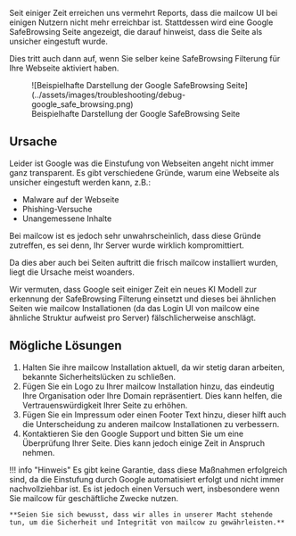 Seit einiger Zeit erreichen uns vermehrt Reports, dass die mailcow UI bei einigen Nutzern nicht mehr erreichbar ist. Stattdessen wird eine Google SafeBrowsing Seite angezeigt, die darauf hinweist, dass die Seite als unsicher eingestuft wurde.

Dies tritt auch dann auf, wenn Sie selber keine SafeBrowsing Filterung für Ihre Webseite aktiviert haben.
<figure markdown>
![Beispielhafte Darstellung der Google SafeBrowsing Seite](../assets/images/troubleshooting/debug-google_safe_browsing.png)
<figcaption>Beispielhafte Darstellung der Google SafeBrowsing Seite</figcaption>
</figure>

## Ursache
Leider ist Google was die Einstufung von Webseiten angeht nicht immer ganz transparent.
Es gibt verschiedene Gründe, warum eine Webseite als unsicher eingestuft werden kann, z.B.:

- Malware auf der Webseite
- Phishing-Versuche
- Unangemessene Inhalte

Bei mailcow ist es jedoch sehr unwahrscheinlich, dass diese Gründe zutreffen, es sei denn, Ihr Server wurde wirklich kompromittiert.

Da dies aber auch bei Seiten auftritt die frisch mailcow installiert wurden, liegt die Ursache meist woanders.

Wir vermuten, dass Google seit einiger Zeit ein neues KI Modell zur erkennung der SafeBrowsing Filterung einsetzt und dieses bei ähnlichen Seiten wie mailcow Installationen (da das Login UI von mailcow eine ähnliche Struktur aufweist pro Server) fälschlicherweise anschlägt.

## Mögliche Lösungen
1. Halten Sie ihre mailcow Installation aktuell, da wir stetig daran arbeiten, bekannte Sicherheitslücken zu schließen.
2. Fügen Sie ein Logo zu Ihrer mailcow Installation hinzu, das eindeutig Ihre Organisation oder Ihre Domain repräsentiert. Dies kann helfen, die Vertrauenswürdigkeit Ihrer Seite zu erhöhen.
3. Fügen Sie ein Impressum oder einen Footer Text hinzu, dieser hilft auch die Unterscheidung zu anderen mailcow Installationen zu verbessern.
4. Kontaktieren Sie den Google Support und bitten Sie um eine Überprüfung Ihrer Seite. Dies kann jedoch einige Zeit in Anspruch nehmen.

!!! info "Hinweis"
    Es gibt keine Garantie, dass diese Maßnahmen erfolgreich sind, da die Einstufung durch Google automatisiert erfolgt und nicht immer nachvollziehbar ist.
    Es ist jedoch einen Versuch wert, insbesondere wenn Sie mailcow für geschäftliche Zwecke nutzen.

    **Seien Sie sich bewusst, dass wir alles in unserer Macht stehende tun, um die Sicherheit und Integrität von mailcow zu gewährleisten.**
